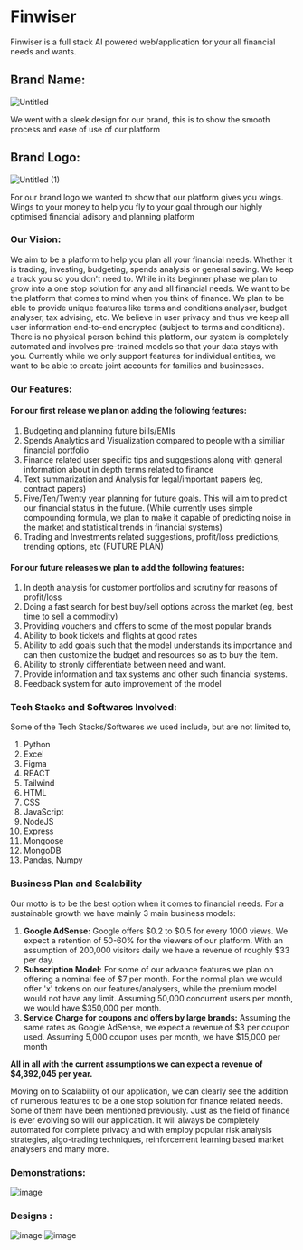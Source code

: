 # Finwiser
Finwiser is a full stack AI powered web/application for your all financial needs and wants. 

## Brand Name: 
![Untitled](https://github.com/shrey7ansh07/finwiser/assets/72234861/dfc0d4bb-6d3b-416e-87dd-d403cc1a64b5)

We went with a sleek design for our brand, this is to show the smooth process and ease of use of our platform

## Brand Logo: 
![Untitled (1)](https://github.com/shrey7ansh07/finwiser/assets/72234861/1885382b-c4fe-485b-afc0-6cae5c108ac2)

For our brand logo we wanted to show that our platform gives you wings. Wings to your money to help you fly to your goal through our highly optimised financial adisory and planning platform

### Our Vision:
We aim to be a platform to help you plan all your financial needs. Whether it is trading, investing, budgeting, spends analysis or general saving. We keep a track you so you don't need to. While in its beginner phase we plan to grow into a one stop solution for any and all financial needs. We want to be the platform that comes to mind when you think of finance. We plan to be able to provide unique features like terms and conditions analyser, budget analyser, tax advising, etc. We believe in user privacy and thus we keep all user information end-to-end encrypted (subject to terms and conditions). There is no physical person behind this platform, our system is completely automated and involves pre-trained models so that your data stays with you. Currently while we only support features for individual entities, we want to be able to create joint accounts for families and businesses. 

### Our Features:
#### For our first release we plan on adding the following features:
1. Budgeting and planning future bills/EMIs
2. Spends Analytics and Visualization compared to people with a similiar financial portfolio
3. Finance related user specific tips and suggestions along with general information about in depth terms related to finance
4. Text summarization and Analysis for legal/important papers (eg, contract papers)
5. Five/Ten/Twenty year planning for future goals. This will aim to predict our financial status in the future. (While currently uses simple compounding formula, we plan to make it capable of predicting noise in the market and statistical trends in financial systems)
6. Trading and Investments related suggestions, profit/loss predictions, trending options, etc (FUTURE PLAN)

#### For our future releases we plan to add the following features:
1. In depth analysis for customer portfolios and scrutiny for reasons of profit/loss
2. Doing a fast search for best buy/sell options across the market (eg, best time to sell a commodity)
3. Providing vouchers and offers to some of the most popular brands
4. Ability to book tickets and flights at good rates
5. Ability to add goals such that the model understands its importance and can then customize the budget and resources so as to buy the item.
6. Ability to stronly differentiate between need and want.
7. Provide information and tax systems and other such financial systems.
8. Feedback system for auto improvement of the model

### Tech Stacks and Softwares Involved:
Some of the Tech Stacks/Softwares we used include, but are not limited to,
1. Python
2. Excel
3. Figma
4. REACT
5. Tailwind
6. HTML
7. CSS
8. JavaScript
9. NodeJS
10. Express
11. Mongoose
12. MongoDB
13. Pandas, Numpy

### Business Plan and Scalability
Our motto is to be the best option when it comes to financial needs. For a sustainable growth we have mainly 3 main business models:
1. **Google AdSense:** Google offers $0.2 to $0.5 for every 1000 views. We expect a retention of 50-60% for the viewers of our platform. With an assumption of 200,000 visitors daily we have a revenue of roughly $33 per day.
2. **Subscription Model:** For some of our advance features we plan on offering a nominal fee of $7 per month. For the normal plan we would offer 'x' tokens on our features/analysers, while the premium model would not have any limit. Assuming 50,000 concurrent users per month, we would have $350,000 per month.
3. **Service Charge for coupons and offers by large brands:** Assuming the same rates as Google AdSense, we expect a revenue of $3 per coupon used. Assuming 5,000 coupon uses per month, we have $15,000 per month

**All in all with the current assumptions we can expect a revenue of $4,392,045 per year.**

Moving on to Scalability of our application, we can clearly see the addition of numerous features to be a one stop solution for finance related needs. Some of them have been mentioned previously. Just as the field of finance is ever evolving so will our application. It will always be completely automated for complete privacy and with employ popular risk analysis strategies, algo-trading techniques, reinforcement learning based market analysers and many more.
    
### Demonstrations:

![image](https://github.com/shrey7ansh07/finwiser/assets/72234861/2097e1a9-7698-47ae-81ce-f0a5de8ff90a)

### Designs : 
![image](https://github.com/shrey7ansh07/finwiser/assets/120119574/b3319d79-b7fa-4bbe-8cf8-19b15e518d9b)
![image](https://github.com/shrey7ansh07/finwiser/assets/120119574/9a2bf683-1be7-4bca-8056-53dc94e80562)


